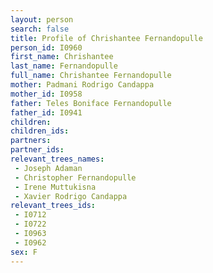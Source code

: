 ```yaml
---
layout: person
search: false
title: Profile of Chrishantee Fernandopulle
person_id: I0960
first_name: Chrishantee
last_name: Fernandopulle
full_name: Chrishantee Fernandopulle
mother: Padmani Rodrigo Candappa
mother_id: I0958
father: Teles Boniface Fernandopulle
father_id: I0941
children:
children_ids:
partners:
partner_ids:
relevant_trees_names:
 - Joseph Adaman
 - Christopher Fernandopulle
 - Irene Muttukisna
 - Xavier Rodrigo Candappa
relevant_trees_ids:
 - I0712
 - I0722
 - I0963
 - I0962
sex: F
---
```


